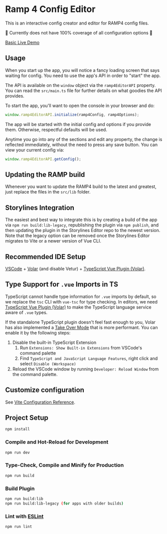 # Ramp 4 Config Editor

This is an interactive config creator and editor for RAMP4 config files.

:construction: Currently does not have 100% coverage of all configuration options :construction:

[Basic Live Demo](https://ramp4-pcar4.github.io/config-editor/)

## Usage

When you start up the app, you will notice a fancy loading screen that says waiting for config. You need to use the app's API in order to "start" the app.

The API is available on the `window` object via the `ramp4EditorAPI` property. You can read the `src/main.ts` file for further details on what goodies the API provides.

To start the app, you'll want to open the console in your browser and do:

```javascript
window.ramp4EditorAPI.initialize(ramp4Config, ramp4Options);
```

The app will be started with the initial config and options if you provide them. Otherwise, respectful defaults will be used.

Anytime you go into any of the sections and edit any property, the change is reflected immediately, without the need to press any save button. You can view your current config via:

```javascript
window.ramp4EditorAPI.getConfig();
```

## Updating the RAMP build

Whenever you want to update the RAMP4 build to the latest and greatest, just replace the files in the `src/lib` folder.

## Storylines Integration

The easiest and best way to integrate this is by creating a build of the app via `npm run build:lib-legacy`, republishing the plugin via `npm publish`, and then updating the
plugin in the Storylines Editor repo to the newest version. Note that the legacy option can be removed once the Storylines Editor migrates to Vite or a newer version of Vue CLI.

## Recommended IDE Setup

[VSCode](https://code.visualstudio.com/) + [Volar](https://marketplace.visualstudio.com/items?itemName=Vue.volar) (and disable Vetur) + [TypeScript Vue Plugin (Volar)](https://marketplace.visualstudio.com/items?itemName=Vue.vscode-typescript-vue-plugin).

## Type Support for `.vue` Imports in TS

TypeScript cannot handle type information for `.vue` imports by default, so we replace the `tsc` CLI with `vue-tsc` for type checking. In editors, we need [TypeScript Vue Plugin (Volar)](https://marketplace.visualstudio.com/items?itemName=Vue.vscode-typescript-vue-plugin) to make the TypeScript language service aware of `.vue` types.

If the standalone TypeScript plugin doesn't feel fast enough to you, Volar has also implemented a [Take Over Mode](https://github.com/johnsoncodehk/volar/discussions/471#discussioncomment-1361669) that is more performant. You can enable it by the following steps:

1. Disable the built-in TypeScript Extension
   1. Run `Extensions: Show Built-in Extensions` from VSCode's command palette
   2. Find `TypeScript and JavaScript Language Features`, right click and select `Disable (Workspace)`
2. Reload the VSCode window by running `Developer: Reload Window` from the command palette.

## Customize configuration

See [Vite Configuration Reference](https://vitejs.dev/config/).

## Project Setup

```sh
npm install
```

### Compile and Hot-Reload for Development

```sh
npm run dev
```

### Type-Check, Compile and Minify for Production

```sh
npm run build
```

### Build Plugin

```sh
npm run build:lib
npm run build:lib-legacy (for apps with older builds)
```

### Lint with [ESLint](https://eslint.org/)

```sh
npm run lint
```
